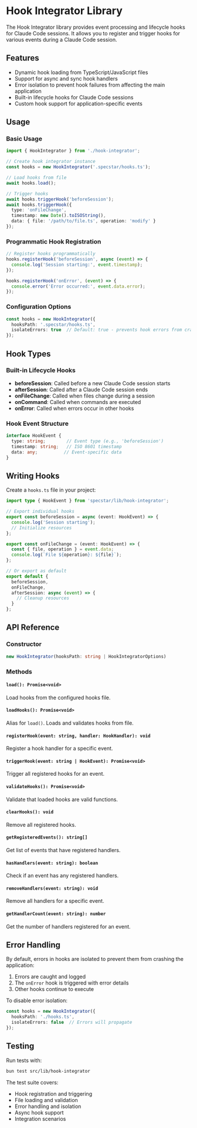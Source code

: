 # Hook Integrator Library

The Hook Integrator library provides event processing and lifecycle hooks for Claude Code sessions. It allows you to register and trigger hooks for various events during a Claude Code session.

## Features

- Dynamic hook loading from TypeScript/JavaScript files
- Support for async and sync hook handlers
- Error isolation to prevent hook failures from affecting the main application
- Built-in lifecycle hooks for Claude Code sessions
- Custom hook support for application-specific events

## Usage

### Basic Usage

```typescript
import { HookIntegrator } from './hook-integrator';

// Create hook integrator instance
const hooks = new HookIntegrator('.specstar/hooks.ts');

// Load hooks from file
await hooks.load();

// Trigger hooks
await hooks.triggerHook('beforeSession');
await hooks.triggerHook({
  type: 'onFileChange',
  timestamp: new Date().toISOString(),
  data: { file: '/path/to/file.ts', operation: 'modify' }
});
```

### Programmatic Hook Registration

```typescript
// Register hooks programmatically
hooks.registerHook('beforeSession', async (event) => {
  console.log('Session starting:', event.timestamp);
});

hooks.registerHook('onError', (event) => {
  console.error('Error occurred:', event.data.error);
});
```

### Configuration Options

```typescript
const hooks = new HookIntegrator({
  hooksPath: '.specstar/hooks.ts',
  isolateErrors: true  // Default: true - prevents hook errors from crashing the app
});
```

## Hook Types

### Built-in Lifecycle Hooks

- **beforeSession**: Called before a new Claude Code session starts
- **afterSession**: Called after a Claude Code session ends
- **onFileChange**: Called when files change during a session
- **onCommand**: Called when commands are executed
- **onError**: Called when errors occur in other hooks

### Hook Event Structure

```typescript
interface HookEvent {
  type: string;        // Event type (e.g., 'beforeSession')
  timestamp: string;   // ISO 8601 timestamp
  data: any;          // Event-specific data
}
```

## Writing Hooks

Create a `hooks.ts` file in your project:

```typescript
import type { HookEvent } from 'specstar/lib/hook-integrator';

// Export individual hooks
export const beforeSession = async (event: HookEvent) => {
  console.log('Session starting');
  // Initialize resources
};

export const onFileChange = (event: HookEvent) => {
  const { file, operation } = event.data;
  console.log(`File ${operation}: ${file}`);
};

// Or export as default
export default {
  beforeSession,
  onFileChange,
  afterSession: async (event) => {
    // Cleanup resources
  }
};
```

## API Reference

### Constructor

```typescript
new HookIntegrator(hooksPath: string | HookIntegratorOptions)
```

### Methods

#### `load(): Promise<void>`
Load hooks from the configured hooks file.

#### `loadHooks(): Promise<void>`
Alias for `load()`. Loads and validates hooks from file.

#### `registerHook(event: string, handler: HookHandler): void`
Register a hook handler for a specific event.

#### `triggerHook(event: string | HookEvent): Promise<void>`
Trigger all registered hooks for an event.

#### `validateHooks(): Promise<void>`
Validate that loaded hooks are valid functions.

#### `clearHooks(): void`
Remove all registered hooks.

#### `getRegisteredEvents(): string[]`
Get list of events that have registered handlers.

#### `hasHandlers(event: string): boolean`
Check if an event has any registered handlers.

#### `removeHandlers(event: string): void`
Remove all handlers for a specific event.

#### `getHandlerCount(event: string): number`
Get the number of handlers registered for an event.

## Error Handling

By default, errors in hooks are isolated to prevent them from crashing the application:

1. Errors are caught and logged
2. The `onError` hook is triggered with error details
3. Other hooks continue to execute

To disable error isolation:

```typescript
const hooks = new HookIntegrator({
  hooksPath: './hooks.ts',
  isolateErrors: false  // Errors will propagate
});
```

## Testing

Run tests with:

```bash
bun test src/lib/hook-integrator
```

The test suite covers:
- Hook registration and triggering
- File loading and validation
- Error handling and isolation
- Async hook support
- Integration scenarios
